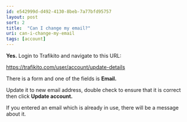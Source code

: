 ```yaml
---
id: e542999d-d492-4130-8beb-7a77bfd95757
layout: post
sort: 2
title:  "Can I change my email?"
uri: can-i-change-my-email
tags: [account]
---
```



**Yes.** Login to Trafikito and navigate to this URL: 

https://trafikito.com/user/account/update-details

<!--more-->

There is a form and one of the fields is **Email.** 

Update it to new email address, double check to ensure that it is correct then click **Update account.**

If you entered an email which is already in use, there will be a message about it.

